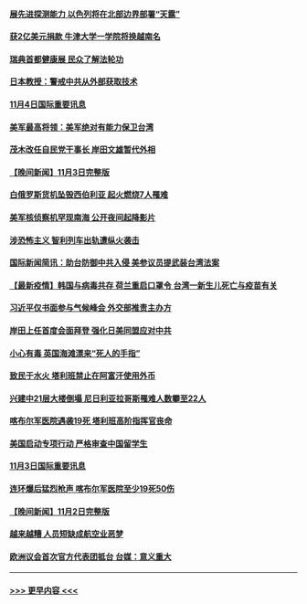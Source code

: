 #### [展先进探测能力 以色列将在北部边界部署“天露”](../pages/prog202/a103260321.md?t=11042050) 
#### [获2亿美元捐款 牛津大学一学院将换越南名](../pages/prog202/a103260324.md?t=11042050) 
#### [瑞典首都健康展 民众了解法轮功](../pages/prog202/a103260258.md?t=11042050) 
#### [日本教授：警戒中共从外部获取技术](../pages/prog202/a103260174.md?t=11042050) 
#### [11月4日国际重要讯息](../pages/prog202/a103260149.md?t=11042050) 
#### [美军最高将领：美军绝对有能力保卫台湾](../pages/prog202/a103260078.md?t=11042050) 
#### [茂木改任自民党干事长 岸田文雄暂代外相](../pages/prog202/a103260045.md?t=11042050) 
#### [【晚间新闻】11月3日完整版](../pages/prog202/a103259899.md?t=11042050) 
#### [白俄罗斯货机坠毁西伯利亚 起火燃烧7人罹难](../pages/prog202/a103259922.md?t=11042050) 
#### [美军核侦察机罕现南海 公开夜间起降影片](../pages/prog202/a103258860.md?t=11042050) 
#### [涉恐怖主义 智利列车出轨遭纵火袭击](../pages/prog202/a103259646.md?t=11042050) 
#### [国际新闻简讯：助台防御中共入侵 美参议员提武装台湾法案](../pages/prog202/a103259700.md?t=11042050) 
#### [【最新疫情】韩国与病毒共存 荷兰重启口罩令 台湾一新生儿死亡与疫苗有关](../pages/prog202/a103259495.md?t=11042050) 
#### [习近平仅书面参与气候峰会 外交部推责主办方](../pages/prog202/a103259462.md?t=11042050) 
#### [岸田上任首度会面拜登 强化日美同盟应对中共](../pages/prog202/a103259450.md?t=11042050) 
#### [小心有毒 英国海滩漂来“死人的手指”](../pages/prog202/a103259325.md?t=11042050) 
#### [致民于水火 塔利班禁止在阿富汗使用外币](../pages/prog202/a103259311.md?t=11042050) 
#### [兴建中21层大楼倒塌 尼日利亚拉哥斯罹难人数攀至22人](../pages/prog202/a103259298.md?t=11042050) 
#### [喀布尔军医院遇袭19死 塔利班高阶指挥官丧命](../pages/prog202/a103259225.md?t=11042050) 
#### [美国启动专项行动 严格审查中国留学生](../pages/prog202/a103259258.md?t=11042050) 
#### [11月3日国际重要讯息](../pages/prog202/a103259247.md?t=11042050) 
#### [连环爆后猛烈枪声 喀布尔军医院至少19死50伤](../pages/prog202/a103259102.md?t=11042050) 
#### [【晚间新闻】11月2日完整版](../pages/prog202/a103258981.md?t=11042050) 
#### [越来越糟 人员短缺成航空业恶梦](../pages/prog202/a103258796.md?t=11042050) 
#### [欧洲议会首次官方代表团抵台 台媒：意义重大](../pages/prog202/a103258909.md?t=11042050) 

----
#### [ >>> 更早内容 <<< ](../indexes/prog202-earlier.md)
